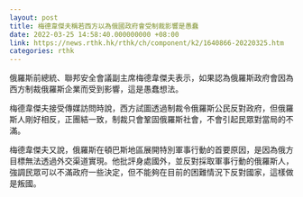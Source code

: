 ```yaml
---
layout: post
title: 梅德韋傑夫稱若西方以為俄國政府會受制裁影響是愚蠢
date: 2022-03-25 14:58:40.000000000 +08:00
link: https://news.rthk.hk/rthk/ch/component/k2/1640866-20220325.htm
categories: rthk
---
```


俄羅斯前總統、聯邦安全會議副主席梅德韋傑夫表示，如果認為俄羅斯政府會因為西方制裁俄羅斯企業而受到影響，這是愚蠢想法。

梅德韋傑夫接受傳媒訪問時說，西方試圖透過制裁令俄羅斯公民反對政府，但俄羅斯人剛好相反，正團結一致，制裁只會鞏固俄羅斯社會，不會引起民眾對當局的不滿。

梅德韋傑夫又說，俄羅斯在頓巴斯地區展開特別軍事行動的首要原因，是因為俄方目標無法透過外交渠道實現。他批評身處國外，並反對採取軍事行動的俄羅斯人，強調民眾可以不滿政府一些決定，但不能夠在目前的困難情況下反對國家，這樣做是叛國。
